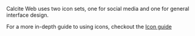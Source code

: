 Calcite Web uses two icon sets, one for social media and one for general interface design.

<div class="panel panel-blue inline-block"><span class="margin-right-half icon-ui-idea"> For a more in-depth guide to using icons, checkout the </span><a href="{{relativePath}}/guides/icons/" class="btn btn-white margin-left-">Icon guide</a></div>
